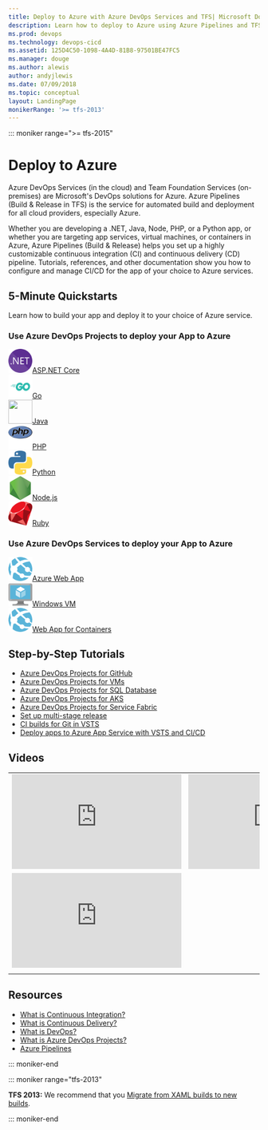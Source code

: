 ```yaml
---
title: Deploy to Azure with Azure DevOps Services and TFS| Microsoft Docs    
description: Learn how to deploy to Azure using Azure Pipelines and TFS Build & Release. Tutorials, references, and other documentation.  
ms.prod: devops
ms.technology: devops-cicd
ms.assetid: 125D4C50-1098-4A4D-81B8-97501BE47FC5  
ms.manager: douge
ms.author: alewis
author: andyjlewis
ms.date: 07/09/2018
ms.topic: conceptual
layout: LandingPage
monikerRange: '>= tfs-2013'
---
```



::: moniker range=">= tfs-2015"

# Deploy to Azure

Azure DevOps Services (in the cloud) and Team Foundation Services (on-premises) are  Microsoft's DevOps solutions for Azure. Azure Pipelines (Build & Release in TFS) is the service for automated build and deployment for all cloud providers, especially Azure.

Whether you are developing a .NET, Java, Node, PHP, or a Python app, or whether you are targeting app services, virtual machines, or containers in Azure, Azure Pipelines (Build & Release) helps you set up a highly customizable continuous integration (CI) and continuous delivery (CD) pipeline. Tutorials, references, and other documentation show you how to configure and manage CI/CD for the app of your choice to Azure services.

## 5-Minute Quickstarts

Learn how to build your app and deploy it to your choice of Azure service.

### Use Azure DevOps Projects to deploy your App to Azure
<!-- Converting to icon48 format, this gets cleaner in YAML -->
<div class="ico48Case halfStack">
<div class="ico48Link"><a href="/azure/devops-project/azure-devops-project-aspnet-core"><img width="48" height="48" alt="" src="../pipelines/_img/index/logo_net.svg"><span>ASP.NET Core</span></a></div>
<div class="ico48Link"><a href="/azure/devops-project/azure-devops-project-go"><img width="48" height="48" alt="" src="../pipelines/_img/index/logo_go.svg"><span>Go</span></a></div>
<div class="ico48Link"><a href="/azure/devops-project/azure-devops-project-java"><img width="48" height="48" alt="" src="https://docs.microsoft.com/media/logos/logo_java.svg"><span>Java</span></a></div>
<div class="ico48Link"><a href="/azure/devops-project/azure-devops-project-php"><img width="48" height="48" alt="" src="../pipelines/_img/index/logo_php.svg"><span>PHP</span></a></div>
<div class="ico48Link"><a href="/azure/devops-project/azure-devops-project-python"><img width="48" height="48" alt="" src="../pipelines/_img/index/logo_python.svg"><span>Python</span></a></div>
<div class="ico48Link"><a href="/azure/devops-project/azure-devops-project-nodejs"><img width="48" height="48" alt="" src="../pipelines/_img/index/logo_nodejs.svg"><span>Node.js</span></a></div>
<div class="ico48Link"><a href="/azure/devops-project/azure-devops-project-ruby"><img width="48" height="48" alt="" src="../pipelines/_img/index/logo_ruby.svg"><span>Ruby</span></a></div>
</div>

### Use Azure DevOps Services to deploy your App to Azure
<div class="ico48Case halfStack">
<div class="ico48Link"><a href="../pipelines/targets/webapp.md?toc=/azure/devops/deploy-azure/toc.json&bc=/azure/devops/deploy-azure/breadcrumb/toc.json"><img width="48" height="48" alt="" src="../pipelines/_img/index/app-service-web.png"><span>Azure Web App</span></a></div>
<div class="ico48Link"><a href="../pipelines/apps/cd/deploy-webdeploy-iis-deploygroups.md?toc=/azure/devops/deploy-azure/toc.json&bc=/azure/devops/deploy-azure/breadcrumb/toc.json"><img width="48" height="48" alt="" src="../pipelines/_img/index/virtualmachine.png"><span>Windows VM</span></a></div>
<div class="ico48Link"><a href="../pipelines/apps/cd/deploy-docker-webapp.md?toc=/azure/devops/deploy-azure/toc.json&bc=/azure/devops/deploy-azure/breadcrumb/toc.json"><img width="48" height="48" alt="" src="../pipelines/_img/index/app-service-web.png"><span>Web App for Containers</span></a></div>
</div>

## Step-by-Step Tutorials  

* [Azure DevOps Projects for GitHub](/azure/devops-project/azure-devops-project-github)
* [Azure DevOps Projects for VMs](/azure/devops-project/azure-devops-project-vms)
* [Azure DevOps Projects for SQL Database](/azure/devops-project/azure-devops-project-sql-database)
* [Azure DevOps Projects for AKS](/azure/devops-project/azure-devops-project-aks)
* [Azure DevOps Projects for Service Fabric](/azure/devops-project/azure-devops-project-service-fabric)
* [Set up multi-stage release](../pipelines/release/define-multistage-release-process.md?toc=/azure/devops/deploy-azure/toc.json&bc=/azure/devops/deploy-azure/breadcrumb/toc.json)
* [CI builds for Git in VSTS](../pipelines/build/ci-build-git.md?toc=/azure/devops/deploy-azure/toc.json&bc=/azure/devops/deploy-azure/breadcrumb/toc.json)
* [Deploy apps to Azure App Service with VSTS and CI/CD](/azure/app-service)

## Videos

| | |
| --- | --- |
| <iframe src="https://channel9.msdn.com/Events/Connect/2017/T181/player" width="340" height="190" allowFullScreen frameBorder="0"></iframe> | <iframe src="https://channel9.msdn.com/Events/Connect/2017/T175/player" width="340" height="190" allowFullScreen frameBorder="0"></iframe> |
| <iframe src="https://channel9.msdn.com/Events/Visual-Studio/Visual-Studio-2017-Launch/190/player" width="340" height="190" allowFullScreen frameBorder="0"></iframe> | |
| | |

## Resources

- [What is Continuous Integration?](/azure/devops/what-is-continuous-integration)  
- [What is Continuous Delivery?](/azure/devops/what-is-continuous-delivery)  
- [What is DevOps?](/azure/devops/what-is-devops)
- [What is Azure DevOps Projects?](/azure/devops-project/overview)
- [Azure Pipelines](../pipelines/index.md)

::: moniker-end

::: moniker range="tfs-2013"

**TFS 2013:** We recommend that you [Migrate from XAML builds to new builds](../pipelines/build/migrate-from-xaml-builds.md).

::: moniker-end
